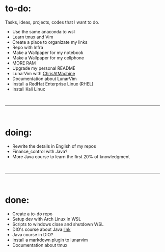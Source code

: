 # **to-do:**
Tasks, ideas, projects, codes that I want to do.
- Use the same anaconda to wsl
- Learn tmux and Vim
- Create a place to organizate my links
- Repo with Infra
- Make a Wallpaper for my notebook
- Make a Wallpaper for my cellphone
- MORE RAM
- Upgrade my personal README
- LunarVim with [ChrisAtMachine](https://www.youtube.com/c/ChrisAtMachine/playlists)
- Documentation about LunarVim
- Install a RedHat Enterprise Linux (RHEL)
- Install Kali Linux


<br>

-----------------------------

<br>

# **doing:**
- Rewrite the details in English of my repos
- Finance_control with Java?
- More Java course to learn the first 20% of knowledgment

<br>

-----------------------------

<br>

# **done:**
- Create a to-do repo
- Setup dev with Arch Linux in WSL
- Scripts to windows close and shutdown WSL
- DIO's course about Java [link](https://web.dio.me/play?tab=cursos)
- Java course in DIO?
- Install a markdown plugin to lunarvim
- Documentation about tmux
